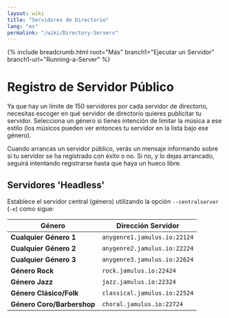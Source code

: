 ```yaml
---
layout: wiki
title: "Servidores de Directorio"
lang: "es"
permalink: "/wiki/Directory-Servers"
---
```


{% include breadcrumb.html root="Más" branch1="Ejecutar un Servidor" branch1-url="Running-a-Server" %}

# Registro de Servidor Público

Ya que hay un límite de 150 servidores por cada servidor de directorio, necesitas escoger en qué servidor de directorio quieres publicitar tu servidor. Selecciona un género si tienes intención de limitar la música a ese estilo (los músicos pueden ver entonces tu servidor en la lista bajo ese género).

Cuando arrancas un servidor público, verás un mensaje informando sobre si tu servidor se ha registrado con éxito o no. Si no, y lo dejas arrancado, seguirá intentando registrarse hasta que haya un hueco libre.


## Servidores 'Headless'

Establece el servidor central (género) utilizando la opción `--centralserver` (`-e`) como sigue:


| Género | Dirección Servidor |
|-----------|------------------|
| **Cualquier Género 1** | `anygenre1.jamulus.io:22124` |
| **Cualquier Género 2** | `anygenre2.jamulus.io:22224` |
| **Cualquier Género 3** | `anygenre3.jamulus.io:22624` |
| **Género Rock** | `rock.jamulus.io:22424` |
| **Género Jazz** | `jazz.jamulus.io:22324` |
| **Género Clásico/Folk** | `classical.jamulus.io:22524` |
| **Género Coro/Barbershop** | `choral.jamulus.io:22724` |
